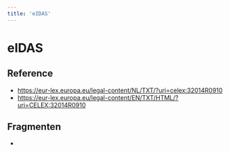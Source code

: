 ```yaml
---
title: 'eIDAS'
---
```


# eIDAS

## Reference
- https://eur-lex.europa.eu/legal-content/NL/TXT/?uri=celex:32014R0910
- https://eur-lex.europa.eu/legal-content/EN/TXT/HTML/?uri=CELEX:32014R0910

## Fragmenten
- 
